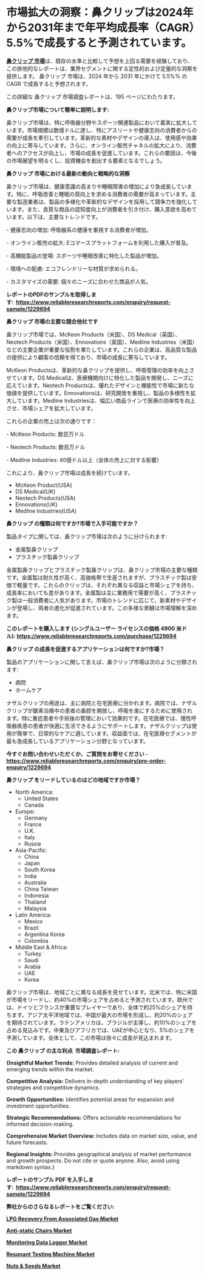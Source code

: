 <p><h1>市場拡大の洞察：鼻クリップは2024年から2031年まで年平均成長率（CAGR）5.5%で成長すると予測されています。</h1></p><p data-sourcepos="1:1-1:157"><strong><a href="https://www.reliableresearchreports.com/nasal-clips-r1229694?utm_campaign=110&utm_medium=36&utm_source=Github&utm_content=ia&utm_term=31122024&utm_id=nasal-clips">鼻クリップ 市場</a></strong>は、既存の水準と比較して予想を上回る需要を経験しており、この排他的なレポートは、業界セグメントに関する定性的および定量的な洞察を提供します。 鼻クリップ 市場は、2024 年から 2031 年にかけて 5.5%% の CAGR で成長すると予想されます。</p>
<p data-sourcepos="3:1-3:50">この詳細な 鼻クリップ 市場調査レポートは、195 ページにわたります。</p>
<p><strong>鼻クリップ市場について簡単に説明します:</strong></p>
<p><p>鼻クリップ市場は、特に呼吸器分野やスポーツ関連製品において着実に拡大しています。市場規模は数億ドルに達し、特にアスリートや健康志向の消費者からの需要が成長を牽引しています。革新的な素材やデザインの導入は、使用感や効果の向上に寄与しています。さらに、オンライン販売チャネルの拡大により、消費者へのアクセスが向上し、市場の成長を促進しています。これらの要因は、今後の市場展望を明るくし、投資機会を創出する要素となるでしょう。</p></p>
<p><strong>鼻クリップ 市場における最新の動向と戦略的な洞察</strong></p>
<p><p>鼻クリップ市場は、健康意識の高まりや睡眠障害の増加により急成長しています。特に、呼吸改善と睡眠の質向上を求める消費者の需要が高まっています。主要な製造業者は、製品の多様化や革新的なデザインを採用して競争力を強化しています。また、良質な商品の認知度向上が消費者を引き付け、購入意欲を高めています。以下は、主要なトレンドです。</p><p>- 健康志向の増加: 呼吸器系の健康を重視する消費者が増加。</p><p>- オンライン販売の拡大: Eコマースプラットフォームを利用した購入が普及。</p><p>- 高機能製品の登場: スポーツや睡眠改善に特化した製品が増加。</p><p>- 環境への配慮: エコフレンドリーな材質が求められる。</p><p>- カスタマイズの需要: 個々のニーズに合わせた商品が人気。</p></p>
<p><strong>レポートのPDFのサンプルを取得します</strong><strong>:&nbsp;&nbsp;<a href="https://www.reliableresearchreports.com/enquiry/request-sample/1229694?utm_campaign=110&utm_medium=36&utm_source=Github&utm_content=ia&utm_term=31122024&utm_id=nasal-clips">https://www.reliableresearchreports.com/enquiry/request-sample/1229694</a></strong></p>
<p><strong>鼻クリップ 市場の主要な競合他社です</strong></p>
<p><p>鼻クリップ市場では、McKeon Products（米国）、DS Medical（英国）、Neotech Products（米国）、Ennovations（英国）、Medline Industries（米国）などの主要企業が重要な役割を果たしています。これらの企業は、高品質な製品の提供により顧客の信頼を得ており、市場の成長に寄与しています。</p><p>McKeon Productsは、革新的な鼻クリップを提供し、呼吸管理の効率を向上させています。DS Medicalは、医療機関向けに特化した製品を開発し、ニーズに応えています。Neotech Productsは、優れたデザインと機能性で市場に新たな価値を提供しています。Ennovationsは、研究開発を重視し、製品の多様性を拡大しています。Medline Industriesは、幅広い商品ラインで医療の効率性を向上させ、市場シェアを拡大しています。</p><p>これらの企業の売上は次の通りです：</p><p>- McKeon Products: 数百万ドル</p><p>- Neotech Products: 数百万ドル</p><p>- Medline Industries: 40億ドル以上（全体の売上に対する影響）</p><p>これにより、鼻クリップ市場は成長を続けています。</p></p>
<p><ul><li>McKeon Product(USA)</li><li>DS Medical(UK)</li><li>Neotech Products(USA)</li><li>Ennovations(UK)</li><li>Medline Industries(USA)</li></ul></p>
<p><strong>鼻クリップ の種類は何ですか?市場で入手可能ですか？</strong></p>
<p>製品タイプに関しては、鼻クリップ市場は次のように分けられます:</p>
<p><ul><li>金属製鼻クリップ</li><li>プラスチック製鼻クリップ</li></ul></p>
<p><p>金属製鼻クリップとプラスチック製鼻クリップは、鼻クリップ市場の主要な種類です。金属製は耐久性が高く、高価格帯で生産されますが、プラスチック製は安価で軽量です。これらのクリップは、それぞれ異なる収益と市場シェアを持ち、成長率においても差があります。金属製は主に業務用で需要が高く、プラスチック製は一般消費者に人気があります。市場のトレンドに応じて、新素材やデザインが登場し、両者の進化が促進されています。この多様な景観は市場理解を深めます。</p></p>
<p><strong>このレポートを購入します (シングルユーザー ライセンスの価格 4900 米ドル):&nbsp;<a href="https://www.reliableresearchreports.com/purchase/1229694?utm_campaign=110&utm_medium=36&utm_source=Github&utm_content=ia&utm_term=31122024&utm_id=nasal-clips">https://www.reliableresearchreports.com/purchase/1229694</a></strong></p>
<p><strong>鼻クリップ の成長を促進するアプリケーションは何ですか?市場？</strong></p>
<p>製品のアプリケーションに関して言えば、鼻クリップ市場は次のように分類されます:</p>
<p><ul><li>病院</li><li>ホームケア</li></ul></p>
<p><p>ナザルクリップの用途は、主に病院と在宅医療に分かれます。病院では、ナザルクリップが酸素治療中の患者の鼻腔を開放し、呼吸を楽にするために使用されます。特に重症患者や手術後の管理において効果的です。在宅医療では、慢性呼吸器疾患の患者が快適に生活できるようにサポートします。ナザルクリップは使用が簡単で、日常的なケアに適しています。収益面では、在宅医療セグメントが最も急成長しているアプリケーション分野となっています。</p></p>
<p><strong>今すぐお問い合わせいただくか、ご質問をお寄せください</strong><strong>&nbsp;</strong>-<strong><a href="https://www.reliableresearchreports.com/enquiry/pre-order-enquiry/1229694?utm_campaign=110&utm_medium=36&utm_source=Github&utm_content=ia&utm_term=31122024&utm_id=nasal-clips">https://www.reliableresearchreports.com/enquiry/pre-order-enquiry/1229694</a></strong></p>
<p><strong>鼻クリップ をリードしているのはどの地域ですか市場？</strong></p>
<p><ul>
    <li>
        North America:
        <ul>
            <li>United States</li>
            <li>Canada</li>
        </ul>
    </li>
    <li>
        Europe:
        <ul>
            <li>Germany</li>
            <li>France</li>
            <li>U.K.</li>
            <li>Italy</li>
            <li>Russia</li>
        </ul>
    </li>
    <li>
        Asia-Pacific:
        <ul>
            <li>China</li>
            <li>Japan</li>
            <li>South Korea</li>
            <li>India</li>
            <li>Australia</li>
            <li>China Taiwan</li>
            <li>Indonesia</li>
            <li>Thailand</li>
            <li>Malaysia</li>
        </ul>
    </li>
    <li>
        Latin America:
        <ul>
            <li>Mexico</li>
            <li>Brazil</li>
            <li>Argentina Korea</li>
            <li>Colombia</li>
        </ul>
    </li>
    <li>
        Middle East & Africa:
        <ul>
            <li>Turkey</li>
            <li>Saudi</li>
            <li>Arabia</li>
            <li>UAE</li>
            <li>Korea</li>
        </ul>
    </li>
    </ul></p>
<p><p>鼻クリップ市場は、地域ごとに異なる成長を見せています。北米では、特に米国が市場をリードし、約40%の市場シェアを占めると予測されています。欧州では、ドイツとフランスが重要なプレイヤーであり、全体で約25%のシェアを持ちます。アジア太平洋地域では、中国が最大の市場を形成し、約20%のシェアを期待されています。ラテンアメリカは、ブラジルが主導し、約10%のシェアを占める見込みです。中東及びアフリカでは、UAEが中心となり、5%のシェアを予測しています。全体として、この市場は徐々に成長が見込まれます。</p></p>
<p><strong>この 鼻クリップ の主な利点&nbsp; 市場調査レポート:</strong></p>
<p><strong>{Insightful Market Trends:</strong> Provides detailed analysis of current and emerging trends within the market.</p>
<p><strong>Competitive Analysis:</strong> Delivers in-depth understanding of key players' strategies and competitive dynamics.</p>
<p><strong>Growth Opportunities:</strong> Identifies potential areas for expansion and investment opportunities.</p>
<p><strong>Strategic Recommendations:</strong> Offers actionable recommendations for informed decision-making.</p>
<p><strong>Comprehensive Market Overview: </strong>Includes data on market size, value, and future forecasts.</p>
<p><strong>Regional Insights: </strong>Provides geographical analysis of market performance and growth prospects. Do not cite or quote anyone. Also, avoid using markdown syntax.}</p>
<p><strong>レポートのサンプル PDF を入手します:&nbsp;</strong><strong>&nbsp;<a href="https://www.reliableresearchreports.com/enquiry/request-sample/1229694?utm_campaign=110&utm_medium=36&utm_source=Github&utm_content=ia&utm_term=31122024&utm_id=nasal-clips">https://www.reliableresearchreports.com/enquiry/request-sample/1229694</a></strong></p>
<p></p>
<p></p>
<p></p>
<p></p>
<p><strong>弊社からのさらなるレポートをご覧ください:</strong></p>
<p><strong><p><a href="https://github.com/kbollin866/Market-Research-Report-List-1/blob/main/lpg-recovery-from-associated-gas-market.md?utm_campaign=110&utm_medium=36&utm_source=Github&utm_content=ia&utm_term=31122024&utm_id=nasal-clips">LPG Recovery From Associated Gas Market</a></p><p><a href="https://github.com/sholympia197070/Market-Research-Report-List-1/blob/main/anti-static-chairs-market.md?utm_campaign=110&utm_medium=36&utm_source=Github&utm_content=ia&utm_term=31122024&utm_id=nasal-clips">Anti-static Chairs Market</a></p><p><a href="https://github.com/sca704osol/Market-Research-Report-List-1/blob/main/monitoring-data-logger-market.md?utm_campaign=110&utm_medium=36&utm_source=Github&utm_content=ia&utm_term=31122024&utm_id=nasal-clips">Monitoring Data Logger Market</a></p><p><a href="https://github.com/janraimondo83/Market-Research-Report-List-1/blob/main/resonant-testing-machine-market.md?utm_campaign=110&utm_medium=36&utm_source=Github&utm_content=ia&utm_term=31122024&utm_id=nasal-clips">Resonant Testing Machine Market</a></p><p><a href="https://github.com/mauripalmi/Market-Research-Report-List-5/blob/main/nuts-seeds-market.md?utm_campaign=110&utm_medium=36&utm_source=Github&utm_content=ia&utm_term=31122024&utm_id=nasal-clips">Nuts & Seeds Market</a></p></strong></p>